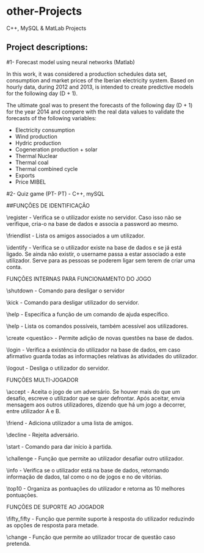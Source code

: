 # other-Projects


C++, MySQL & MatLab Projects

## Project descriptions:
#1- Forecast model using neural networks (Matlab)

In this work, it was considered a production schedules data set, consumption and market prices of the Iberian electricity system. Based on hourly data, during 2012 and 2013, is intended to create predictive models for the following day (D + 1).

The ultimate goal was to present the forecasts of the following day (D + 1) for the year 2014 and compere with the real data values to validate the forecasts of the following variables:

- Electricity consumption 
- Wind production 
- Hydric production 
- Cogeneration production  + solar
- Thermal Nuclear 
- Thermal coal 
- Thermal combined cycle 
- Exports 
- Price MIBEL


#2- Quiz game (PT- PT) - C++, mySQL

##FUNÇÕES DE IDENTIFICAÇÃO

\register <username> <password> - Verifica se o utilizador existe no servidor. Caso isso não se verifique, cria-o na base de dados e associa a password ao mesmo.

\friendlist <username> - Lista os amigos associados a um utilizador.

\identify <username> - Verifica se o utilizador existe na base de dados e se já está ligado. Se ainda não existir, o username passa a estar associado a este utilizador. Serve para as pessoas se poderem ligar sem terem de criar uma conta.

FUNÇÕES INTERNAS PARA FUNCIONAMENTO DO JOGO

\shutdown - Comando para desligar o servidor

\kick <username> - Comando para desligar utilizador do servidor.

\help <comando> - Especifica a função de um comando de ajuda específico.

\help - Lista os comandos possíveis, também acessível aos utilizadores.

\create <questão> - Permite adição de novas questões na base de dados.

\login <username> <password> - Verifica a existência do utilizador na base de dados, em caso afirmativo guarda todas as informações relativas às atividades do utilizador.

\logout <username> - Desliga o utilizador do servidor.

FUNÇÕES MULTI-JOGADOR

\accept <username> - Aceita o jogo de um adversário. Se houver mais do que um desafio, escreve o utilizador que se quer defrontar. Após aceitar, envia mensagem aos outros utilizadores, dizendo que há um jogo a decorrer, entre utilizador A e B.

\friend <username> - Adiciona utilizador a uma lista de amigos.

\decline <username> - Rejeita adversário.

\start - Comando para dar início à partida.

\challenge <username> - Função que permite ao utilizador desafiar outro utilizador.

\info <username> - Verifica se o utilizador está na base de dados, retornando informação de dados, tal como o no de jogos e no de vitórias.

\top10 <username> - Organiza as pontuações do utilizador e retorna as 10 melhores pontuações.

FUNÇÕES DE SUPORTE AO JOGADOR

\fifty_fifty - Função que permite suporte à resposta do utilizador reduzindo as opções de resposta para metade.

\change - Função que permite ao utilizador trocar de questão caso pretenda.

